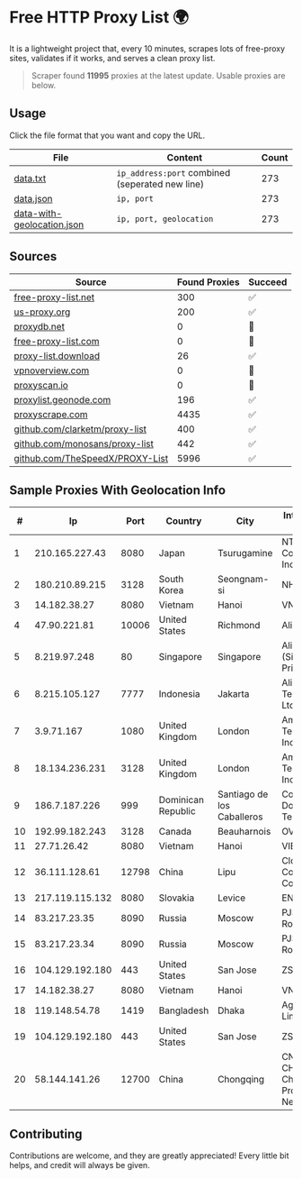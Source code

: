 
# Free HTTP Proxy List 🌍

It is a lightweight project that, every 10 minutes, scrapes lots of free-proxy sites, validates if it works, and serves a clean proxy list.


> Scraper found **11995** proxies at the latest update. Usable proxies are below.

## Usage

Click the file format that you want and copy the URL.


|File|Content|Count|
|----|-------|-----|
|[data.txt](https://raw.githubusercontent.com/themiralay/Proxy-List-World/master/data.txt)|`ip_address:port` combined (seperated new line)|273|
|[data.json](https://raw.githubusercontent.com/themiralay/Proxy-List-World/master/data.json)|`ip, port`|273|
|[data-with-geolocation.json](https://raw.githubusercontent.com/themiralay/Proxy-List-World/master/data-with-geolocation.json)|`ip, port, geolocation`|273|

## Sources

|Source|Found Proxies|Succeed|
|------|-------------|-------|
|[free-proxy-list.net](https://free-proxy-list.net)|300|✅|
|[us-proxy.org](https://www.us-proxy.org)|200|✅|
|[proxydb.net](http://proxydb.net)|0|🚫|
|[free-proxy-list.com](https://free-proxy-list.com/?page=&port=&type%5B%5D=http&type%5B%5D=https&up_time=0&search=Search)|0|🚫|
|[proxy-list.download](https://www.proxy-list.download/HTTP)|26|✅|
|[vpnoverview.com](https://vpnoverview.com/privacy/anonymous-browsing/free-proxy-servers)|0|🚫|
|[proxyscan.io](https://www.proxyscan.io)|0|🚫|
|[proxylist.geonode.com](https://proxylist.geonode.com/api/proxy-list?limit=300&page=1&sort_by=lastChecked&sort_type=desc&protocols=http,https)|196|✅|
|[proxyscrape.com](https://api.proxyscrape.com/v2/?request=displayproxies&protocol=http&timeout=10000&country=all&ssl=all&anonymity=all)|4435|✅|
|[github.com/clarketm/proxy-list](https://raw.githubusercontent.com/clarketm/proxy-list/master/proxy-list-raw.txt)|400|✅|
|[github.com/monosans/proxy-list](https://raw.githubusercontent.com/monosans/proxy-list/main/proxies/http.txt)|442|✅|
|[github.com/TheSpeedX/PROXY-List](https://raw.githubusercontent.com/TheSpeedX/PROXY-List/master/http.txt)|5996|✅|


## Sample Proxies With Geolocation Info

|#|Ip|Port|Country|City|Internet Service Provider|
|-|--|----|-------|----|-------------------------|
|1|210.165.227.43|8080|Japan|Tsurugamine|NTT PC Communications, Inc.|
|2|180.210.89.215|3128|South Korea|Seongnam-si|NHNCLOUD|
|3|14.182.38.27|8080|Vietnam|Hanoi|VNPT|
|4|47.90.221.81|10006|United States|Richmond|Alibaba.com LLC|
|5|8.219.97.248|80|Singapore|Singapore|Alibaba Cloud (Singapore) Private Limited|
|6|8.215.105.127|7777|Indonesia|Jakarta|Alibaba (US) Technology Co., Ltd.|
|7|3.9.71.167|1080|United Kingdom|London|Amazon Technologies Inc.|
|8|18.134.236.231|3128|United Kingdom|London|Amazon Technologies Inc.|
|9|186.7.187.226|999|Dominican Republic|Santiago de los Caballeros|Compañía Dominicana de Teléfonos S. A.|
|10|192.99.182.243|3128|Canada|Beauharnois|OVH Hosting|
|11|27.71.26.42|8080|Vietnam|Hanoi|VIETTEL|
|12|36.111.128.61|12798|China|Lipu|Cloud Computing Corporation|
|13|217.119.115.132|8080|Slovakia|Levice|ENERGOTEL a.s.|
|14|83.217.23.35|8090|Russia|Moscow|PJSC Rostelecom|
|15|83.217.23.34|8090|Russia|Moscow|PJSC Rostelecom|
|16|104.129.192.180|443|United States|San Jose|ZSCALER, INC.|
|17|14.182.38.27|8080|Vietnam|Hanoi|VNPT|
|18|119.148.54.78|1419|Bangladesh|Dhaka|Agni Systems Limited|
|19|104.129.192.180|443|United States|San Jose|ZSCALER, INC.|
|20|58.144.141.26|12700|China|Chongqing|CNC Group CHINA169 Chongqing Province Network|



## Contributing

Contributions are welcome, and they are greatly appreciated! Every
little bit helps, and credit will always be given.

